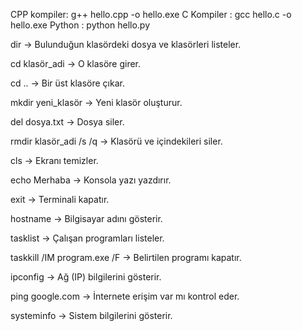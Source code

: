 CPP kompiler: g++ hello.cpp -o hello.exe
C Kompiler :  gcc hello.c -o hello.exe
Python : python hello.py


dir → Bulunduğun klasördeki dosya ve klasörleri listeler.

cd klasör_adi → O klasöre girer.

cd .. → Bir üst klasöre çıkar.

mkdir yeni_klasör → Yeni klasör oluşturur.

del dosya.txt → Dosya siler.

rmdir klasör_adi /s /q → Klasörü ve içindekileri siler.

cls → Ekranı temizler.

echo Merhaba → Konsola yazı yazdırır.

exit → Terminali kapatır.

hostname → Bilgisayar adını gösterir.

tasklist → Çalışan programları listeler.

taskkill /IM program.exe /F → Belirtilen programı kapatır.

ipconfig → Ağ (IP) bilgilerini gösterir.

ping google.com → İnternete erişim var mı kontrol eder.

systeminfo → Sistem bilgilerini gösterir.